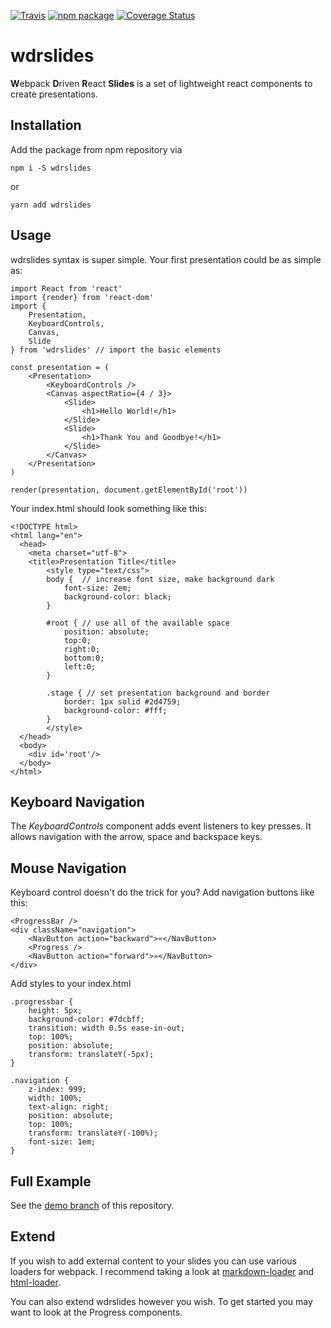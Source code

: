 [![Travis][build-badge]][build]
[![npm package][npm-badge]][npm]
[![Coverage Status][coveralls-badge]][coveralls]

# wdrslides

**W**ebpack **D**riven **R**eact **Slides** is a set of lightweight react
components to create presentations.

## Installation
Add the package from npm repository via

	npm i -S wdrslides

or

	yarn add wdrslides

## Usage

wdrslides syntax is super simple. Your first presentation could be as simple as:

	import React from 'react'
	import {render} from 'react-dom'
	import {
		Presentation,
		KeyboardControls,
		Canvas,
		Slide
	} from 'wdrslides' // import the basic elements

	const presentation = (
		<Presentation>
			<KeyboardControls />
			<Canvas aspectRatio={4 / 3}>
				<Slide>
					<h1>Hello World!</h1>
				</Slide>
				<Slide>
					<h1>Thank You and Goodbye!</h1>
				</Slide>
			</Canvas>
		</Presentation>
	)

	render(presentation, document.getElementById('root'))

Your index.html should look something like this:

	<!DOCTYPE html>
	<html lang="en">
	  <head>
	    <meta charset="utf-8">
	    <title>Presentation Title</title>
			<style type="text/css">
			body {  // increase font size, make background dark
				font-size: 2em;
				background-color: black;
			}

			#root { // use all of the available space
				position: absolute;
				top:0;
				right:0;
				bottom:0;
				left:0;
			}

			.stage { // set presentation background and border
				border: 1px solid #2d4759;
				background-color: #fff;
			}
			</style>
	  </head>
	  <body>
	    <div id='root'/>
	  </body>
	</html>


## Keyboard Navigation

The *KeyboardControls* component adds event listeners to key presses.
It allows navigation with the arrow, space and backspace keys.

## Mouse Navigation

Keyboard control doesn't do the trick for you?
Add navigation buttons like this:

	<ProgressBar />
	<div className="navigation">
		<NavButton action="backward">«</NavButton>
		<Progress />
		<NavButton action="forward">»</NavButton>
	</div>

Add styles to your index.html

	.progressbar {
		height: 5px;
		background-color: #7dcbff;
		transition: width 0.5s ease-in-out;
		top: 100%;
		position: absolute;
		transform: translateY(-5px);
	}

	.navigation {
		z-index: 999;
		width: 100%;
		text-align: right;
		position: absolute;
		top: 100%;
		transform: translateY(-100%);
		font-size: 1em;
	}

## Full Example

See the [demo branch](https://github.com/konqi/reimagined-umbrella/tree/demo) of this repository.

## Extend

If you wish to add external content to your slides you can use various loaders for webpack.
I recommend taking a look at [markdown-loader](https://github.com/peerigon/markdown-loader) and [html-loader](https://github.com/webpack-contrib/html-loader).

You can also extend wdrslides however you wish.
To get started you may want to look at the Progress components.

[build-badge]: https://img.shields.io/travis/konqi/wdrslides/master.png?style=flat-square
[build]: https://travis-ci.org/konqi/wdrslides

[npm-badge]: https://img.shields.io/npm/v/wdrslides.png?style=flat-square
[npm]: https://www.npmjs.org/package/wdrslides

[coveralls-badge]: https://coveralls.io/repos/github/konqi/wdrslides/badge.svg?branch=master
[coveralls]: https://coveralls.io/github/konqi/wdrslides?branch=master
